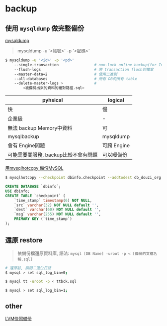 # backup

## 使用 `mysqldump` 做完整備份
[mysqldump](https://dev.mysql.com/doc/refman/5.7/en/mysqldump.html#mysqldump-ddl-options)
> mysqldump -u '<帳號>' -p '<密碼>' <Format>

```sh
$ mysqldump -u '<id>' -p '<pd>' 
    --single-transaction                # non-lock online backup(for InnoDB)
    --flush-logs                        # 將 transaction flush到檔案
    --master-data=2                     # 使用二進制
    --all-databases                     # 所有 DB的所有 table
    --delete-master-logs >              # 
        <被備份出來的資料的絕對路徑.sql>
```


pyhsical                           | logical
---------------------------------- | --------
快                                 | 慢
企業級                              | -
無法 backup Memory中資料            | 可
mysqlbackup                        | mysqldump
會有 Engine問題                     | 可跨 Engine
可能需要關服務, backup比較不會有問題  | 可以暖備份


[用mysqlhotcopy 備份MySQL](https://blog.longwin.com.tw/2005/01/%E7%94%A8mysqlhotcopy-%E5%82%99%E4%BB%BDmysql/)
```sh
$ mysqlhotcopy --checkpoint dbinfo.checkpoint --addtodest db_douzi_org /var/db_backup
```

```sql
CREATE DATABASE `dbinfo`;
USE dbinfo;
CREATE TABLE `checkpoint` (
    `time_stamp` timestamp(6) NOT NULL,
    `src` varchar(32) NOT NULL default '',
    `dest` varchar(60) NOT NULL default '',
    `msg` varchar(255) NOT NULL default '',
    PRIMARY KEY (`time_stamp`)
);
```


## 還原 restore
> 依備份檔還原資料庫, 語法: `mysql [DB Name] -uroot -p < [備份的文檔名稱.sql]`
```sh
# 還原前, 關閉二進位日誌
$ mysql > set sql_log_bin=0;

$ mysql tt -uroot -p < ttbck.sql

$ mysql > set sql_log_bin=1;
```


## other
[LVM快照備份](https://ithelp.ithome.com.tw/articles/10081811)


